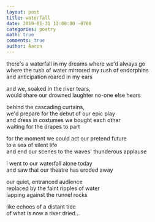 ```yaml
---
layout: post
title: waterfall
date: 2019-01-31 12:00:00 -0700
categories: poetry
math: true
comments: true
author: Aaron
---
```



there's a waterfall in my dreams where we'd always go  
where the rush of water mirrored my rush of endorphins  
and anticipation roared in my ears  

and we, soaked in the river tears,  
would share our drowned laughter no-one else hears  

behind the cascading curtains,  
we'd prepare for the debut of our epic play  
and dress in costumes we bought each other  
waiting for the drapes to part  

for the moment we could act our pretend future  
to a sea of silent life  
and end our scenes to the waves' thunderous applause  

i went to our waterfall alone today  
and saw that our theatre has eroded away  

our quiet, entranced audience  
replaced by the faint ripples of water  
lapping against the runnel rocks  

like echoes of a distant tide  
of what is now a river dried...